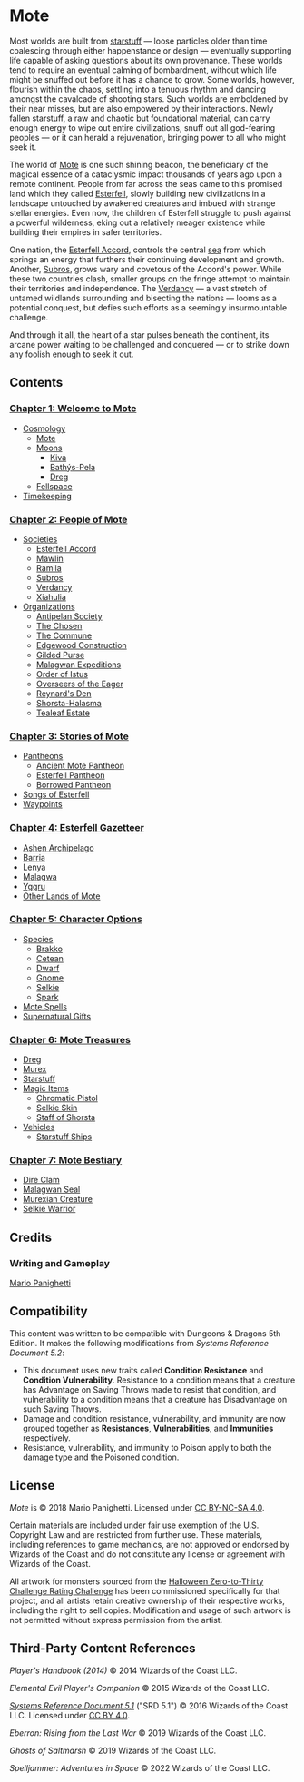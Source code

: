 # Mote

Most worlds are built from [starstuff](ch-6-mote-treasures/starstuff.md) — loose particles older than time coalescing through either happenstance or design — eventually supporting life capable of asking questions about its own provenance. These worlds tend to require an eventual calming of bombardment, without which life might be snuffed out before it has a chance to grow. Some worlds, however, flourish within the chaos, settling into a tenuous rhythm and dancing amongst the cavalcade of shooting stars. Such worlds are emboldened by their near misses, but are also empowered by their interactions. Newly fallen starstuff, a raw and chaotic but foundational material, can carry enough energy to wipe out entire civilizations, snuff out all god-fearing peoples — or it can herald a rejuvenation, bringing power to all who might seek it.

The world of [Mote](ch-1-welcome-to-mote/cosmology/mote.md) is one such shining beacon, the beneficiary of the magical essence of a cataclysmic impact thousands of years ago upon a remote continent. People from far across the seas came to this promised land which they called [Esterfell](ch-4-esterfell-gazetteer/esterfell.md), slowly building new civilizations in a landscape untouched by awakened creatures and imbued with strange stellar energies. Even now, the children of Esterfell struggle to push against a powerful wilderness, eking out a relatively meager existence while building their empires in safer territories.

One nation, the [Esterfell Accord](ch-2-people-of-mote/societies/esterfell-accord/esterfell-accord.md), controls the central [sea](ch-4-esterfell-gazetteer/lenya/esterfell-sea/esterfell-sea.md) from which springs an energy that furthers their continuing development and growth. Another, [Subros](ch-2-people-of-mote/societies/subros.md), grows wary and covetous of the Accord's power. While these two countries clash, smaller groups on the fringe attempt to maintain their territories and independence. The [Verdancy](ch-2-people-of-mote/societies/verdancy/verdancy.md) — a vast stretch of untamed wildlands surrounding and bisecting the nations — looms as a potential conquest, but defies such efforts as a seemingly insurmountable challenge.

And through it all, the heart of a star pulses beneath the continent, its arcane power waiting to be challenged and conquered — or to strike down any foolish enough to seek it out.

## Contents

### [Chapter 1: Welcome to Mote](ch-1-welcome-to-mote)

- [Cosmology](ch-1-welcome-to-mote/cosmology)
  - [Mote](ch-1-welcome-to-mote/cosmology/mote.md)
  - [Moons](ch-1-welcome-to-mote/cosmology/moons/moons-of-mote.md)
    - [Kiva](ch-1-welcome-to-mote/cosmology/moons/kiva.md)
    - [Bathýs-Pela](ch-1-welcome-to-mote/cosmology/moons/bathys-pela.md)
    - [Dreg](ch-1-welcome-to-mote/cosmology/moons/dreg.md)
  - [Fellspace](ch-1-welcome-to-mote/cosmology/fellspace.md)
- [Timekeeping](ch-1-welcome-to-mote/timekeeping.md)

### [Chapter 2: People of Mote](ch-2-people-of-mote)

- [Societies](ch-2-people-of-mote/societies)
  - [Esterfell Accord](ch-2-people-of-mote/societies/esterfell-accord/esterfell-accord.md)
  - [Mawlin](ch-2-people-of-mote/societies/mawlin.md)
  - [Ramila](ch-2-people-of-mote/societies/ramila.md)
  - [Subros](ch-2-people-of-mote/societies/subros.md)
  - [Verdancy](ch-2-people-of-mote/societies/verdancy/verdancy.md)
  - [Xiahulia](ch-2-people-of-mote/societies/xiahulia.md)
- [Organizations](ch-2-people-of-mote/organizations)
  - [Antipelan Society](ch-2-people-of-mote/organizations/antipelan-society/antipelan-society.md)
  - [The Chosen](ch-2-people-of-mote/organizations/the-chosen/the-chosen.md)
  - [The Commune](ch-2-people-of-mote/organizations/the-commune/the-commune.md)
  - [Edgewood Construction](ch-2-people-of-mote/organizations/edgewood-construction/edgewood-construction.md)
  - [Gilded Purse](ch-2-people-of-mote/organizations/gilded-purse/gilded-purse.md)
  - [Malagwan Expeditions](ch-2-people-of-mote/organizations/malagwan-expeditions/malagwan-expeditions.md)
  - [Order of Istus](ch-2-people-of-mote/organizations/order-of-istus/order-of-istus.md)
  - [Overseers of the Eager](ch-2-people-of-mote/organizations/overseers-of-the-eager/overseers-of-the-eager.md)
  - [Reynard's Den](ch-2-people-of-mote/organizations/reynards-den/reynards-den.md)
  - [Shorsta-Halasma](ch-2-people-of-mote/organizations/shorsta-halasma/shorsta-halasma.md)
  - [Tealeaf Estate](ch-2-people-of-mote/organizations/tealeaf-estate/tealeaf-estate.md)

### [Chapter 3: Stories of Mote](ch-3-stories-of-mote)

- [Pantheons](ch-3-stories-of-mote/pantheons/mote-pantheons.md)
  - [Ancient Mote Pantheon](ch-3-stories-of-mote/pantheons/mote-pantheons.md#ancient-mote-pantheon)
  - [Esterfell Pantheon](ch-3-stories-of-mote/pantheons/mote-pantheons.md#esterfell-pantheon)
  - [Borrowed Pantheon](ch-3-stories-of-mote/pantheons/mote-pantheons.md#borrowed-pantheon)
- [Songs of Esterfell](ch-3-stories-of-mote/songs-of-esterfell)
- [Waypoints](ch-3-stories-of-mote/waypoints.md)

### [Chapter 4: Esterfell Gazetteer](ch-4-esterfell-gazetteer)

- [Ashen Archipelago](ch-4-esterfell-gazetteer/ashen-archipelago.md)
- [Barria](ch-4-esterfell-gazetteer/barria.md)
- [Lenya](ch-4-esterfell-gazetteer/lenya/lenya.md)
- [Malagwa](ch-4-esterfell-gazetteer/malagwa.md)
- [Yggru](ch-4-esterfell-gazetteer/yggru/yggru.md)
- [Other Lands of Mote](ch-4-esterfell-gazetteer/other-lands-of-mote.md)

### [Chapter 5: Character Options](ch-5-character-options)

- [Species](ch-5-character-options/species)
  - [Brakko](ch-5-character-options/species/brakko.md)
  - [Cetean](ch-5-character-options/species/cetean/cetean.md)
  - [Dwarf](ch-5-character-options/species/dwarf.md)
  - [Gnome](ch-5-character-options/species/gnome.md)
  - [Selkie](ch-5-character-options/species/selkie.md)
  - [Spark](ch-5-character-options/species/spark.md)
- [Mote Spells](ch-5-character-options/mote-spells.md)
- [Supernatural Gifts](ch-5-character-options/supernatural-gifts.md)

### [Chapter 6: Mote Treasures](ch-6-mote-treasures)

- [Dreg](ch-6-mote-treasures/dreg-ore.md)
- [Murex](ch-6-mote-treasures/murex.md)
- [Starstuff](ch-6-mote-treasures/starstuff.md)
- [Magic Items](ch-6-mote-treasures/magic-items)
  - [Chromatic Pistol](ch-6-mote-treasures/magic-items/chromatic-pistol.md)
  - [Selkie Skin](ch-6-mote-treasures/magic-items/selkie-skin.md)
  - [Staff of Shorsta](ch-6-mote-treasures/magic-items/staff-of-shorsta.md)
- [Vehicles](ch-6-mote-treasures/vehicles)
  - [Starstuff Ships](ch-6-mote-treasures/vehicles/starstuff-ships/starstuff-ships.md)

### [Chapter 7: Mote Bestiary](ch-7-mote-bestiary)

- [Dire Clam](ch-7-mote-bestiary/dire-clam.md)
- [Malagwan Seal](ch-7-mote-bestiary/malagwan-seal.md)
- [Murexian Creature](ch-7-mote-bestiary/murexian-creature.md)
- [Selkie Warrior](ch-7-mote-bestiary/selkie-warrior.md)

## Credits

### Writing and Gameplay

[Mario Panighetti](https://mario.panighetti.net)

## Compatibility

This content was written to be compatible with Dungeons & Dragons 5th Edition. It makes the following modifications from _Systems Reference Document 5.2_:

- This document uses new traits called **Condition Resistance** and **Condition Vulnerability**. Resistance to a condition means that a creature has Advantage on Saving Throws made to resist that condition, and vulnerability to a condition means that a creature has Disadvantage on such Saving Throws.
- Damage and condition resistance, vulnerability, and immunity are now grouped together as **Resistances**, **Vulnerabilities**, and **Immunities** respectively.
- Resistance, vulnerability, and immunity to Poison apply to both the damage type and the Poisoned condition.

## License

_Mote_ is © 2018 Mario Panighetti. Licensed under [CC BY-NC-SA 4.0](https://creativecommons.org/licenses/by-nc-sa/4.0/legalcode).

Certain materials are included under fair use exemption of the U.S. Copyright Law and are restricted from further use. These materials, including references to game mechanics, are not approved or endorsed by Wizards of the Coast and do not constitute any license or agreement with Wizards of the Coast.

All artwork for monsters sourced from the [Halloween Zero-to-Thirty Challenge Rating Challenge](https://github.com/mpanighetti/dnd5e-030crc) has been commissioned specifically for that project, and all artists retain creative ownership of their respective works, including the right to sell copies. Modification and usage of such artwork is not permitted without express permission from the artist.

## Third-Party Content References

_Player's Handbook (2014)_ © 2014 Wizards of the Coast LLC.

_Elemental Evil Player's Companion_ © 2015 Wizards of the Coast LLC.

_[Systems Reference Document 5.1](https://dnd.wizards.com/resources/systems-reference-document)_ ("SRD 5.1") © 2016 Wizards of the Coast LLC. Licensed under [CC BY 4.0](https://creativecommons.org/licenses/by/4.0/legalcode).

_Eberron: Rising from the Last War_ © 2019 Wizards of the Coast LLC.

_Ghosts of Saltmarsh_ © 2019 Wizards of the Coast LLC.

_Spelljammer: Adventures in Space_ © 2022 Wizards of the Coast LLC.
